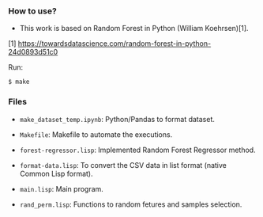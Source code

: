 ### How to use?

- This work is based on Random Forest in Python (William Koehrsen)[1].

[1] https://towardsdatascience.com/random-forest-in-python-24d0893d51c0

Run:

`$ make`


 ### Files

 - `make_dataset_temp.ipynb`: Python/Pandas to format dataset.
 
 - `Makefile`: Makefile to automate the executions.
 
 - `forest-regressor.lisp`: Implemented Random Forest Regressor method.

 - `format-data.lisp`: To convert the CSV data in list format (native Common Lisp format).

 - `main.lisp`: Main program.

 - `rand_perm.lisp`: Functions to random fetures and samples selection.


 

 